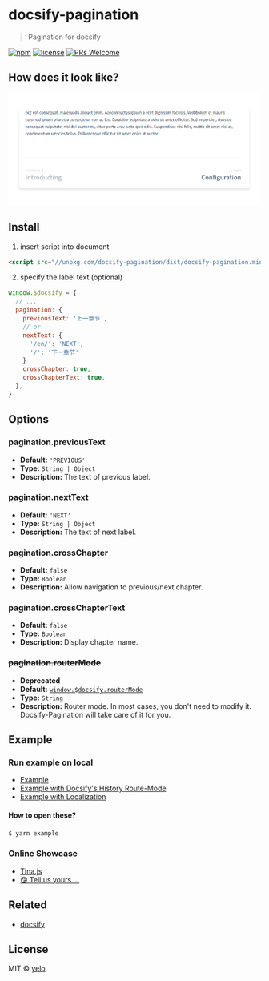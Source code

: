 # docsify-pagination
> Pagination for docsify

[![npm](https://img.shields.io/npm/v/docsify-pagination.svg?style=flat-square)](https://www.npmjs.com/package/docsify-pagination)
[![license](https://img.shields.io/github/license/imyelo/docsify-pagination.svg?style=flat-square)](./LICENSE)
[![PRs Welcome](https://img.shields.io/badge/PRs-welcome-brightgreen.svg?style=flat-square)](http://makeapullrequest.com)

## How does it look like?
![screenshot](./_medias/screenshot.png)

## Install
1. insert script into document

  ```html
  <script src="//unpkg.com/docsify-pagination/dist/docsify-pagination.min.js"></script>
  ```

2. specify the label text (optional)

  ```javascript
  window.$docsify = {
    // ...
    pagination: {
      previousText: '上一章节',
      // or
      nextText: {
        '/en/': 'NEXT',
        '/': '下一章节'
      }
      crossChapter: true,
      crossChapterText: true,
    },
  }
  ```

## Options
### pagination.previousText
* **Default:** ``'PREVIOUS'``
* **Type:** ``String | Object``
* **Description:** The text of previous label.

### pagination.nextText
* **Default:** ``'NEXT'``
* **Type:** ``String | Object``
* **Description:** The text of next label.

### pagination.crossChapter
* **Default:** `false`
* **Type:** ``Boolean``
* **Description:** Allow navigation to previous/next chapter.

### pagination.crossChapterText
* **Default:** `false`
* **Type:** ``Boolean``
* **Description:** Display chapter name.

### ~~pagination.routerMode~~
* **Deprecated**
* **Default:** [`window.$docsify.routerMode`](https://docsify.js.org/#/configuration?id=routermode)
* **Type:** ``String``
* **Description:** Router mode. In most cases, you don't need to modify it. Docsify-Pagination will take care of it for you.

## Example
### Run example on local

- [Example](example/default/index.html)
- [Example with Docsify's History Route-Mode](example/router-mode-history/index.html)
- [Example with Localization](example/router-mode-history/index.html)

#### How to open these?
```bash
$ yarn example
```

### Online Showcase
- [Tina.js](https://tina.js.org/)
- [😘 Tell us yours ...](https://github.com/imyelo/docsify-pagination/edit/master/README.md)

## Related
- [docsify](https://github.com/QingWei-Li/docsify/)

## License
MIT &copy; [yelo](https://github.com/imyelo)
